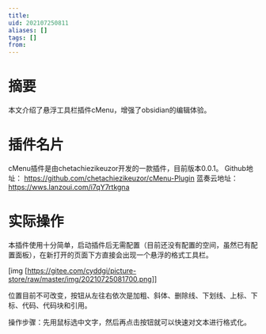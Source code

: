 ```yaml
---
title: 
uid: 202107250811
aliases: []
tags: []
from: 
---
```

# 摘要
本文介绍了悬浮工具栏插件cMenu，增强了obsidian的编辑体验。

# 插件名片
cMenu插件是由chetachiezikeuzor开发的一款插件，目前版本0.0.1。
Github地址： https://github.com/chetachiezikeuzor/cMenu-Plugin
蓝奏云地址： https://wws.lanzoui.com/i7qY7rtkgna

# 实际操作
本插件使用十分简单，启动插件后无需配置（目前还没有配置的空间，虽然已有配置面板），在新打开的页面下方直接会出现一个悬浮的格式工具栏。

[img [https://gitee.com/cyddgi/picture-store/raw/master/img/20210725081700.png]]

位置目前不可改变，按钮从左往右依次是加粗、斜体、删除线、下划线、上标、下标、代码、代码块和引用。

操作步骤：先用鼠标选中文字，然后再点击按钮就可以快速对文本进行格式化。